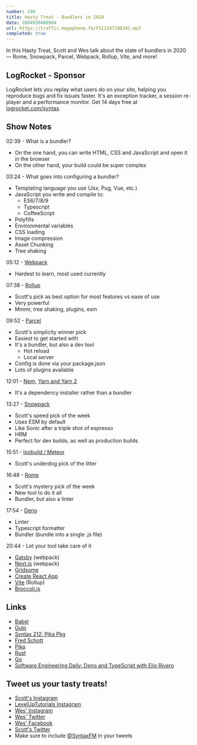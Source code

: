 ```yaml
---
number: 299
title: Hasty Treat - Bundlers in 2020
date: 1604930400984
url: https://traffic.megaphone.fm/FSI1347198341.mp3
completed: true
---
```


In this Hasty Treat, Scott and Wes talk about the state of bundlers in 2020 — Rome, Snowpack, Parcel, Webpack, Rollup, Vite, and more!

## LogRocket - Sponsor
LogRocket lets you replay what users do on your site, helping you reproduce bugs and fix issues faster. It's an exception tracker, a session re-player and a performance monitor. Get 14 days free at [logrocket.com/syntax](https://logrocket.com/syntax).

## Show Notes

02:39 - What is a bundler?
* On the one hand, you can write HTML, CSS and JavaScript and open it in the browser
* On the other hand, your build could be super complex

03:24 - What goes into configuring a bundler?
* Templating language you use (Jsx, Pug, Vue, etc.)
* JavaScript you write and compile to:
    * ES6/7/8/9
    * Typescript
    * CoffeeScript
* Polyfills
* Environmental variables
* CSS loading
* Image compression
* Asset Chunking
* Tree shaking

05:12 - [Webpack](https://webpack.js.org/)
* Hardest to learn, most used currently

07:38 - [Rollup](https://rollupjs.org/guide/en/)
* Scott's pick as best option for most features vs ease of use
* Very powerful
* Mmmr, tree shaking, plugins, esm

09:52 - [Parcel](https://parceljs.org/)
* Scott's simplicity winner pick
* Easiest to get started with
* It's a bundler, but also a dev tool
    * Hot reload
    * Local server
* Config is done via your package.json
* Lots of plugins available 

12:01 - [Npm](https://www.npmjs.com/), [Yarn and Yarn 2](https://yarnpkg.com/)
* It's a dependency installer rather than a bundler

13:27 - [Snowpack](https://www.snowpack.dev/)
* Scott's speed pick of the week
* Uses ESM by default
* Like Sonic after a triple shot of espresso
* HRM
* Perfect for dev builds, as well as production builds

15:51 - [Isobuild / Meteor](https://www.meteor.com/)
* Scott's underdog pick of the litter

16:48 - [Rome](https://rome.tools/)
* Scott's mystery pick of the week
* New tool to do it all
* Bundler, but also a linter

17:54 - [Deno](https://deno.land/)
* Linter
* Typescript formatter
* Bundler (bundle into a single .js file)

20:44 - Let your tool take care of it
* [Gatsby](https://www.gatsbyjs.com/) (webpack)
* [Next.js](https://nextjs.org/) (webpack)
* [Gridsome](https://gridsome.org/)
* [Create React App](https://reactjs.org/docs/create-a-new-react-app.html)
* [Vite](https://github.com/vitejs) (Rollup)
* [Broccoli.js](https://broccoli.build/)

## Links
* [Babel](https://babeljs.io/)
* [Gulp](https://gulpjs.com/)
* [Syntax 212: Pika Pkg](https://syntax.fm/show/212/pika-pkg)
* [Fred Schott](https://twitter.com/FredKSchott)
* [Pika](https://www.pika.dev/)
* [Rust](https://www.rust-lang.org/)
* [Go](https://golang.org/)
* [Software Engineering Daily: Deno and TypeScript with Elio Rivero](https://softwareengineeringdaily.com/2020/09/28/deno-and-typescript-with-elio-rivero/)

## Tweet us your tasty treats!
* [Scott's Instagram](https://www.instagram.com/stolinski/)
* [LevelUpTutorials Instagram](https://www.instagram.com/LevelUpTutorials/)
* [Wes' Instagram](https://www.instagram.com/wesbos/)
* [Wes' Twitter](https://twitter.com/wesbos)
* [Wes' Facebook](https://www.facebook.com/wesbos.developer)
* [Scott's Twitter](https://twitter.com/stolinski)
* Make sure to include [@SyntaxFM](https://twitter.com/SyntaxFM) in your tweets